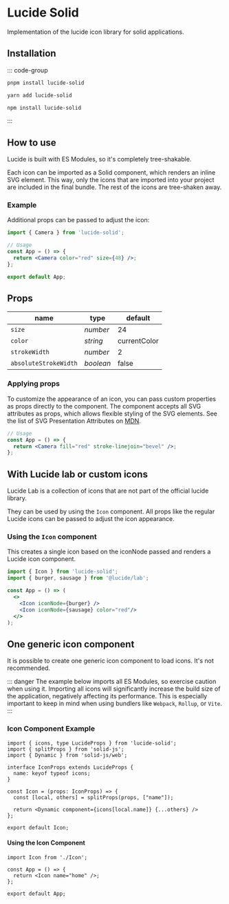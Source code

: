 # Lucide Solid

Implementation of the lucide icon library for solid applications.

## Installation

::: code-group

```sh [pnpm]
pnpm install lucide-solid
```

```sh [yarn]
yarn add lucide-solid
```

```sh [npm]
npm install lucide-solid
```

:::

## How to use

Lucide is built with ES Modules, so it's completely tree-shakable.

Each icon can be imported as a Solid component, which renders an inline SVG element. This way, only the icons that are imported into your project are included in the final bundle. The rest of the icons are tree-shaken away.

### Example

Additional props can be passed to adjust the icon:

```jsx
import { Camera } from 'lucide-solid';

// Usage
const App = () => {
  return <Camera color="red" size={48} />;
};

export default App;
```

## Props

| name                  | type      | default      |
| --------------------- | --------- | ------------ |
| `size`                | *number*  | 24           |
| `color`               | *string*  | currentColor |
| `strokeWidth`         | *number*  | 2            |
| `absoluteStrokeWidth` | *boolean* | false        |

### Applying props

To customize the appearance of an icon, you can pass custom properties as props directly to the component. The component accepts all SVG attributes as props, which allows flexible styling of the SVG elements. See the list of SVG Presentation Attributes on [MDN](https://developer.mozilla.org/en-US/docs/Web/SVG/Attribute/Presentation).

```jsx
// Usage
const App = () => {
  return <Camera fill="red" stroke-linejoin="bevel" />;
};
```

## With Lucide lab or custom icons

Lucide Lab is a collection of icons that are not part of the official lucide library.
<!-- TODO: Add link to @lucide/lab repo -->
They can be used by using the `Icon` component.
All props like the regular Lucide icons can be passed to adjust the icon appearance.

### Using the `Icon` component

This creates a single icon based on the iconNode passed and renders a Lucide icon component.

```jsx
import { Icon } from 'lucide-solid';
import { burger, sausage } from '@lucide/lab';

const App = () => (
  <>
    <Icon iconNode={burger} />
    <Icon iconNode={sausage} color="red"/>
  </>
);
```

## One generic icon component

It is possible to create one generic icon component to load icons. It's not recommended.

::: danger
The example below imports all ES Modules, so exercise caution when using it. Importing all icons will significantly increase the build size of the application, negatively affecting its performance. This is especially important  to keep in mind when using bundlers like `Webpack`, `Rollup`, or `Vite`.
:::

### Icon Component Example

```tsx
import { icons, type LucideProps } from 'lucide-solid';
import { splitProps } from 'solid-js';
import { Dynamic } from 'solid-js/web';

interface IconProps extends LucideProps {
  name: keyof typeof icons;
}

const Icon = (props: IconProps) => {
  const [local, others] = splitProps(props, ["name"]);

  return <Dynamic component={icons[local.name]} {...others} />
};

export default Icon;
```

#### Using the Icon Component

```tsx
import Icon from './Icon';

const App = () => {
  return <Icon name="home" />;
};

export default App;
```
